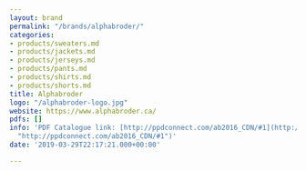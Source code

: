 ```yaml
---
layout: brand
permalink: "/brands/alphabroder/"
categories:
- products/sweaters.md
- products/jackets.md
- products/jerseys.md
- products/pants.md
- products/shirts.md
- products/shorts.md
title: Alphabroder
logo: "/alphabroder-logo.jpg"
website: https://www.alphabroder.ca/
pdfs: []
info: 'PDF Catalogue link: [http://ppdconnect.com/ab2016_CDN/#1](http://ppdconnect.com/ab2016_CDN/#1
  "http://ppdconnect.com/ab2016_CDN/#1")'
date: '2019-03-29T22:17:21.000+00:00'

---
```


